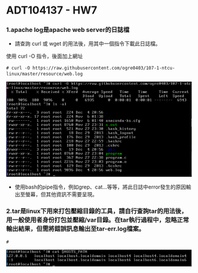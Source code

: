 # ADT104137 - HW7

### 1.apache log是apache web server的日誌檔

* 請查詢 curl 或 wget 的用法後，用其中一個指令下載此日誌檔。

使用 curl -O 指令，後面加上網址
<pre><code># curl -O https://raw.githubusercontent.com/ogre0403/107-1-ntcu-linux/master/resource/web.log</code></pre>
![01](pic6/01.PNG)

* 使用bash的pipe指令，例如grep、cat...等等，將此日誌中error發生的原因輸出至螢幕，但其他資訊不需要呈現。



### 2.tar是linux下用來打包壓縮目錄的工具，請自行查詢tar的用法後，用一般使用者身份打包並壓縮/var目錄。在tar執行過程中，忽略正常輸出結果，但需將錯誤訊息輸出至tar-err.log檔案。


<pre><code>#</code></pre>
![02](pic5/02.PNG)<br/>
